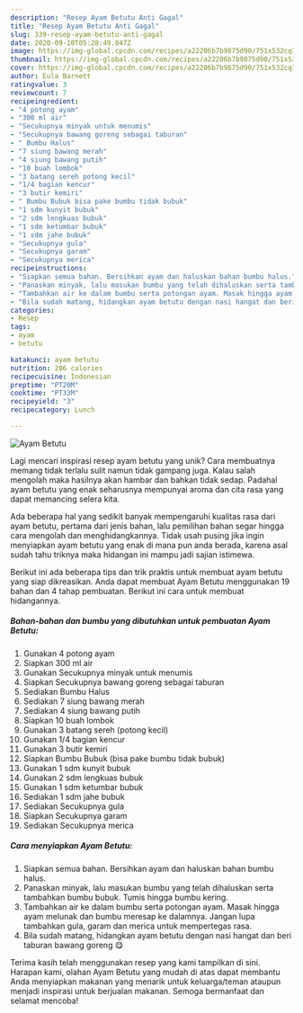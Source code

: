 ```yaml
---
description: "Resep Ayam Betutu Anti Gagal"
title: "Resep Ayam Betutu Anti Gagal"
slug: 339-resep-ayam-betutu-anti-gagal
date: 2020-09-10T05:28:49.047Z
image: https://img-global.cpcdn.com/recipes/a22206b7b9875d90/751x532cq70/ayam-betutu-foto-resep-utama.jpg
thumbnail: https://img-global.cpcdn.com/recipes/a22206b7b9875d90/751x532cq70/ayam-betutu-foto-resep-utama.jpg
cover: https://img-global.cpcdn.com/recipes/a22206b7b9875d90/751x532cq70/ayam-betutu-foto-resep-utama.jpg
author: Eula Barnett
ratingvalue: 3
reviewcount: 7
recipeingredient:
- "4 potong ayam"
- "300 ml air"
- "Secukupnya minyak untuk menumis"
- "Secukupnya bawang goreng sebagai taburan"
- " Bumbu Halus"
- "7 siung bawang merah"
- "4 siung bawang putih"
- "10 buah lombok"
- "3 batang sereh potong kecil"
- "1/4 bagian kencur"
- "3 butir kemiri"
- " Bumbu Bubuk bisa pake bumbu tidak bubuk"
- "1 sdm kunyit bubuk"
- "2 sdm lengkuas bubuk"
- "1 sdm ketumbar bubuk"
- "1 sdm jahe bubuk"
- "Secukupnya gula"
- "Secukupnya garam"
- "Secukupnya merica"
recipeinstructions:
- "Siapkan semua bahan. Bersihkan ayam dan haluskan bahan bumbu halus."
- "Panaskan minyak, lalu masukan bumbu yang telah dihaluskan serta tambahkan bumbu bubuk. Tumis hingga bumbu kering."
- "Tambahkan air ke dalam bumbu serta potongan ayam. Masak hingga ayam melunak dan bumbu meresap ke dalamnya. Jangan lupa tambahkan gula, garam dan merica untuk mempertegas rasa."
- "Bila sudah matang, hidangkan ayam betutu dengan nasi hangat dan beri taburan bawang goreng 😋"
categories:
- Resep
tags:
- ayam
- betutu

katakunci: ayam betutu 
nutrition: 206 calories
recipecuisine: Indonesian
preptime: "PT20M"
cooktime: "PT33M"
recipeyield: "3"
recipecategory: Lunch

---
```



![Ayam Betutu](https://img-global.cpcdn.com/recipes/a22206b7b9875d90/751x532cq70/ayam-betutu-foto-resep-utama.jpg)

Lagi mencari inspirasi resep ayam betutu yang unik? Cara membuatnya memang tidak terlalu sulit namun tidak gampang juga. Kalau salah mengolah maka hasilnya akan hambar dan bahkan tidak sedap. Padahal ayam betutu yang enak seharusnya mempunyai aroma dan cita rasa yang dapat memancing selera kita.



Ada beberapa hal yang sedikit banyak mempengaruhi kualitas rasa dari ayam betutu, pertama dari jenis bahan, lalu pemilihan bahan segar hingga cara mengolah dan menghidangkannya. Tidak usah pusing jika ingin menyiapkan ayam betutu yang enak di mana pun anda berada, karena asal sudah tahu triknya maka hidangan ini mampu jadi sajian istimewa.


Berikut ini ada beberapa tips dan trik praktis untuk membuat ayam betutu yang siap dikreasikan. Anda dapat membuat Ayam Betutu menggunakan 19 bahan dan 4 tahap pembuatan. Berikut ini cara untuk membuat hidangannya.

<!--inarticleads1-->

##### Bahan-bahan dan bumbu yang dibutuhkan untuk pembuatan Ayam Betutu:

1. Gunakan 4 potong ayam
1. Siapkan 300 ml air
1. Gunakan Secukupnya minyak untuk menumis
1. Siapkan Secukupnya bawang goreng sebagai taburan
1. Sediakan  Bumbu Halus
1. Sediakan 7 siung bawang merah
1. Sediakan 4 siung bawang putih
1. Siapkan 10 buah lombok
1. Gunakan 3 batang sereh (potong kecil)
1. Gunakan 1/4 bagian kencur
1. Gunakan 3 butir kemiri
1. Siapkan  Bumbu Bubuk (bisa pake bumbu tidak bubuk)
1. Gunakan 1 sdm kunyit bubuk
1. Gunakan 2 sdm lengkuas bubuk
1. Gunakan 1 sdm ketumbar bubuk
1. Sediakan 1 sdm jahe bubuk
1. Sediakan Secukupnya gula
1. Siapkan Secukupnya garam
1. Sediakan Secukupnya merica




<!--inarticleads2-->

##### Cara menyiapkan Ayam Betutu:

1. Siapkan semua bahan. Bersihkan ayam dan haluskan bahan bumbu halus.
1. Panaskan minyak, lalu masukan bumbu yang telah dihaluskan serta tambahkan bumbu bubuk. Tumis hingga bumbu kering.
1. Tambahkan air ke dalam bumbu serta potongan ayam. Masak hingga ayam melunak dan bumbu meresap ke dalamnya. Jangan lupa tambahkan gula, garam dan merica untuk mempertegas rasa.
1. Bila sudah matang, hidangkan ayam betutu dengan nasi hangat dan beri taburan bawang goreng 😋




Terima kasih telah menggunakan resep yang kami tampilkan di sini. Harapan kami, olahan Ayam Betutu yang mudah di atas dapat membantu Anda menyiapkan makanan yang menarik untuk keluarga/teman ataupun menjadi inspirasi untuk berjualan makanan. Semoga bermanfaat dan selamat mencoba!
